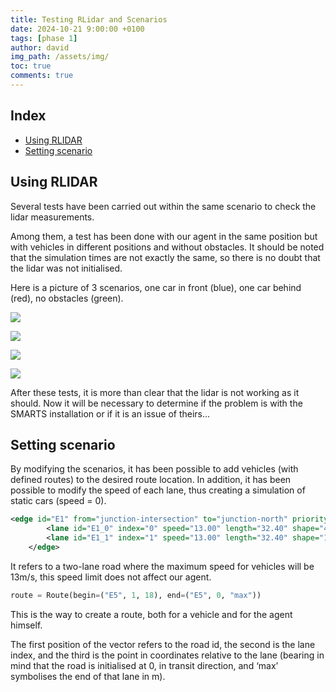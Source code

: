 ```yaml
---
title: Testing RLidar and Scenarios
date: 2024-10-21 9:00:00 +0100
tags: [phase 1]
author: david
img_path: /assets/img/
toc: true
comments: true
---
```


## Index

- [Using RLIDAR](#using-rlidar)
- [Setting scenario](#setting-scenario)

## Using RLIDAR

Several tests have been carried out within the same scenario to check the lidar measurements.

Among them, a test has been done with our agent in the same position but with vehicles in different positions and without obstacles. It should be noted that the simulation times are not exactly the same, so there is no doubt that the lidar was not initialised.


Here is a picture of 3 scenarios, one car in front (blue), one car behind (red), no obstacles (green).

![](front_1.png)

![](back_1.png)

![](empty.png)

![](compare_3_pc.png)


After these tests, it is more than clear that the lidar is not working as it should. Now it will be necessary to determine if the problem is with the SMARTS installation or if it is an issue of theirs...

## Setting scenario

By modifying the scenarios, it has been possible to add vehicles (with defined routes) to the desired route location. In addition, it has been possible to modify the speed of each lane, thus creating a simulation of static cars (speed = 0).


```xml
<edge id="E1" from="junction-intersection" to="junction-north" priority="-1">
        <lane id="E1_0" index="0" speed="13.00" length="32.40" shape="4.80,17.60 4.80,50.00"/>
        <lane id="E1_1" index="1" speed="13.00" length="32.40" shape="1.60,17.60 1.60,50.00"/>
    </edge>
```
It refers to a two-lane road where the maximum speed for vehicles will be 13m/s, this speed limit does not affect our agent.




```python
route = Route(begin=("E5", 1, 18), end=("E5", 0, "max"))
```

This is the way to create a route, both for a vehicle and for the agent himself.

The first position of the vector refers to the road id, the second is the lane index, and the third is the point in coordinates relative to the lane (bearing in mind that the road is initialised at 0, in transit direction, and ‘max’ symbolises the end of that lane in m).
